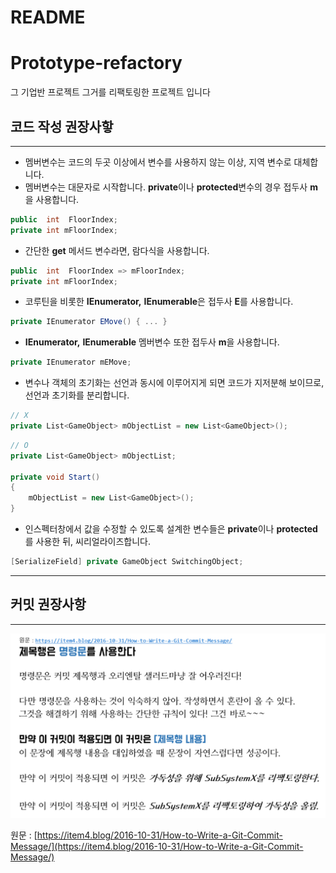 # README

# Prototype-refactory

그 기업반 프로젝트 그거를 리팩토링한 프로젝트 입니다

## 코드 작성 권장사핳

---

- 멤버변수는 코드의 두곳 이상에서 변수를 사용하지 않는 이상, 지역 변수로 대체합니다.
- 멤버변수는 대문자로 시작합니다. **private**이나 **protected**변수의 경우 접두사 **m**을 사용합니다.

```csharp
public  int  FloorIndex;
private int mFloorIndex;
```

- 간단한 **get** 메서드 변수라면, 람다식을 사용합니다.

```csharp
public  int  FloorIndex => mFloorIndex;
private int mFloorIndex;
```

- 코루틴을 비롯한 **IEnumerator,** **IEnumerable**은 접두사 **E**를 사용합니다.

```csharp
private IEnumerator EMove() { ... }
```

- **IEnumerator,** **IEnumerable** 멤버변수 또한 접두사 **m**을 사용합니다.

```csharp
private IEnumerator mEMove;
```

- 변수나 객체의 초기화는 선언과 동시에 이루어지게 되면 코드가 지저분해 보이므로, 
선언과 초기화를 분리합니다.

```csharp
// X
private List<GameObject> mObjectList = new List<GameObject>();
```

```csharp
// O
private List<GameObject> mObjectList;

private void Start()
{
	mObjectList = new List<GameObject>();
}
```

- 인스펙터창에서 값을 수정할 수 있도록 설계한 변수들은 **private**이나 **protected**를 사용한 뒤,
씨리얼라이즈합니다.

```csharp
[SerializeField] private GameObject SwitchingObject;
```

---

## 커밋 권장사항

---

![README.png](README/(696).png)

원문 : [https://item4.blog/2016-10-31/How-to-Write-a-Git-Commit-Message/](https://item4.blog/2016-10-31/How-to-Write-a-Git-Commit-Message/)